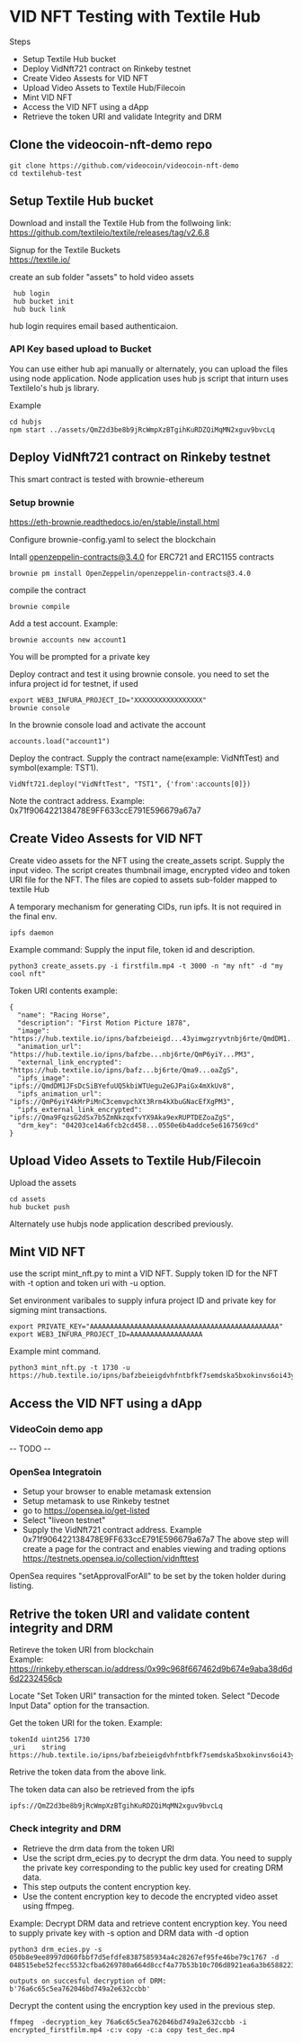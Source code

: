 # VID NFT Testing with Textile Hub

Steps
* Setup Textile Hub bucket
* Deploy VidNft721 contract on Rinkeby testnet
* Create Video Assests for VID NFT
* Upload Video Assets to Textile Hub/Filecoin
* Mint VID NFT
* Access the VID NFT using a dApp
* Retrieve the token URI and validate Integrity and DRM

## Clone the videocoin-nft-demo repo
```
git clone https://github.com/videocoin/videocoin-nft-demo
cd textilehub-test
```

## Setup Textile Hub bucket
Download and install the Textile Hub from the follwoing link:  
https://github.com/textileio/textile/releases/tag/v2.6.8  

Signup for the Textile Buckets   
https://textile.io/  

create an sub folder "assets" to hold video assets
```
 hub login
 hub bucket init
 hub buck link
```
hub login requires email based authenticaion.

### API Key based upload to Bucket
You can use either hub api manually or alternately, you can upload the files using node application. Node application uses  hub js script that inturn uses TextileIo's hub js library.

Example
```
cd hubjs
npm start ../assets/QmZ2d3be8b9jRcWmpXzBTgihKuRDZQiMqMN2xguv9bvcLq
```

## Deploy VidNft721 contract on Rinkeby testnet
This smart contract is tested with brownie-ethereum

### Setup brownie

https://eth-brownie.readthedocs.io/en/stable/install.html

Configure brownie-config.yaml to select the blockchain

Intall openzeppelin-contracts@3.4.0 for ERC721 and ERC1155 contracts
```
brownie pm install OpenZeppelin/openzeppelin-contracts@3.4.0
```

compile the contract
```
brownie compile
```

Add a test account. Example:
```
brownie accounts new account1
```
You will be prompted for a private key

Deploy contract and test it using brownie console. you need to set the infura project id for testnet, if used
```
export WEB3_INFURA_PROJECT_ID="XXXXXXXXXXXXXXXXX"
brownie console
```
In the brownie console load and activate the account
```
accounts.load("account1")
```
Deploy the contract. Supply the contract name(example: VidNftTest) and symbol(example: TST1).
```
VidNft721.deploy("VidNftTest", "TST1", {'from':accounts[0]})
```
Note the contract address. Example:  
0x71f906422138478E9FF633ccE791E596679a67a7

## Create Video Assests for VID NFT

Create video assets for the NFT using the create_assets script. Supply the input video. The script creates thumbnail image, encrypted video and token URI file for the NFT. The files are copied to assets sub-folder mapped to textile Hub

A temporary mechanism for generating CIDs, run ipfs. It is not required in the final env.
```
ipfs daemon
```
Example command: Supply the input file, token id and description.

```
python3 create_assets.py -i firstfilm.mp4 -t 3000 -n "my nft" -d "my cool nft"
```
Token URI contents example:
```
{
  "name": "Racing Horse",
  "description": "First Motion Picture 1878",
  "image": "https://hub.textile.io/ipns/bafzbeieigd...43yimwgzryvtnbj6rte/QmdDM1..kUv8",
  "animation_url": "https://hub.textile.io/ipns/bafzbe...nbj6rte/QmP6yiY...PM3",
  "external_link_encrypted": "https://hub.textile.io/ipns/bafz...bj6rte/Qma9...oaZgS",
  "ipfs_image": "ipfs://QmdDM1JFsDcSiBYefuUQ5kbiWTUegu2eGJPaiGx4mXkUv8",
  "ipfs_animation_url": "ipfs://QmP6yiY4kMrPiMnC3cemvpchXt3Rrm4kXbuGNacEfXgPM3",
  "ipfs_external_link_encrypted": "ipfs://Qma9FqzsG2dSx7b5ZmNkzqxfvYX9Aka9exRUPTDEZoaZgS",
  "drm_key": "04203ce14a6fcb2cd458...0550e6b4addce5e6167569cd"
}
```

## Upload Video Assets to Textile Hub/Filecoin
Upload the assets
```
cd assets
hub bucket push
```

Alternately use hubjs node application described previously.

## Mint VID NFT
use the script mint_nft.py  to mint a VID NFT. Supply token ID for the NFT with -t option and token uri with -u option.   

Set environment varibales to supply infura project ID and private key for sigming mint transactions.

```
export PRIVATE_KEY="AAAAAAAAAAAAAAAAAAAAAAAAAAAAAAAAAAAAAAAAAAAAAAA"
export WEB3_INFURA_PROJECT_ID=AAAAAAAAAAAAAAAAAA
```

Example mint command.
```
python3 mint_nft.py -t 1730 -u https://hub.textile.io/ipns/bafzbeieigdvhfntbfkf7semdska5bxokinvs6oi43yimwgzryvtnbj6rte/QmZ2d3be8b9jRcWmpXzBTgihKuRDZQiMqMN2xguv9bvcLq
```
## Access the VID NFT using a dApp

### VideoCoin demo app
-- TODO --
### OpenSea Integratoin
* Setup your browser to enable metamask extension
* Setup metamask to use Rinkeby testnet
* go to https://opensea.io/get-listed
* Select "liveon testnet"
* Supply the VidNft721 contract address. Example 0x71f906422138478E9FF633ccE791E596679a67a7
The above step will create a page for the contract and enables viewing and trading options
https://testnets.opensea.io/collection/vidnfttest

OpenSea requires "setApprovalForAll" to be set by the token holder during listing. 

## Retrive the token URI and validate content integrity and DRM
Retireve the token URI from blockchain  
Example:
https://rinkeby.etherscan.io/address/0x99c968f667462d9b674e9aba38d6d6d2232456cb

Locate "Set Token URI" transaction for the minted token.
Select "Decode Input Data" option for the transaction.

Get the token URI for the token. 
Example:  
```
tokenId	uint256	1730
_uri	string	https://hub.textile.io/ipns/bafzbeieigdvhfntbfkf7semdska5bxokinvs6oi43yimwgzryvtnbj6rte/QmZ2d3be8b9jRcWmpXzBTgihKuRDZQiMqMN2xguv9bvcLq
```
Retrive the token data from the above link.

The token data can also be retrieved from the ipfs
```
ipfs://QmZ2d3be8b9jRcWmpXzBTgihKuRDZQiMqMN2xguv9bvcLq
```

### Check integrity and DRM
* Retrieve the drm data from the token URI
* Use the script drm_ecies.py to decrypt the drm data. You need to supply the private key corresponding to the public key used for creating DRM data.
* This step outputs the content encryption key.
* Use the content encryption key to decode the encrypted video asset using ffmpeg.

Example: Decrypt DRM data and retrieve content encryption key. You need to supply private key with -s option and DRM data with -d option
```
python3 drm_ecies.py -s 050b8e9ee8997d060fbbf7d5efdfe8387585934a4c28267ef95fe46be79c1767 -d 048515ebe52fecc5532cfba6269780a664d8ccf4a77b53b10c706d8921ea6a3b658822374efd16e386fdb464cd2e4c0daf172c211462235d5dbb988bb9551b1069abec9cbe27cd64e598ee3e8a74fb170ca31f7714e0f56042aa57249a8086c949f310c124c25623d3735f78954e9e4f2e9ed408e754bfbce98667f924b305e99a

outputs on succesful decryption of DRM:
b'76a6c65c5ea762046bd749a2e632ccbb'
```
Decrypt the content using the encryption key used in the previous step.
```
ffmpeg  -decryption_key 76a6c65c5ea762046bd749a2e632ccbb -i encrypted_firstfilm.mp4 -c:v copy -c:a copy test_dec.mp4
```